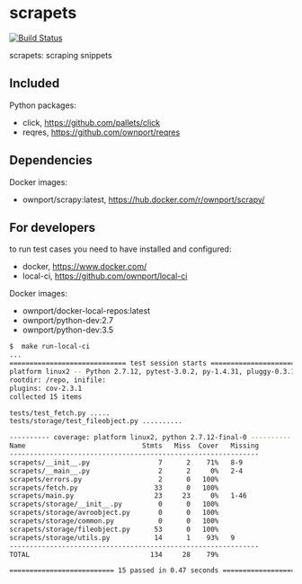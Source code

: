 # scrapets

[![Build Status](https://travis-ci.org/ownport/scrapets.svg?branch=master)](https://travis-ci.org/ownport/scrapets)

scrapets: scraping snippets

## Included

Python packages:
- click, https://github.com/pallets/click
- reqres, https://github.com/ownport/reqres

## Dependencies

Docker images:
- ownport/scrapy:latest, https://hub.docker.com/r/ownport/scrapy/


## For developers

to run test cases you need to have installed and configured:
- docker, https://www.docker.com/
- local-ci, https://github.com/ownport/local-ci

Docker images:
- ownport/docker-local-repos:latest
- ownport/python-dev:2.7
- ownport/python-dev:3.5

```sh
$  make run-local-ci
...
============================= test session starts ==============================
platform linux2 -- Python 2.7.12, pytest-3.0.2, py-1.4.31, pluggy-0.3.1
rootdir: /repo, inifile:
plugins: cov-2.3.1
collected 15 items

tests/test_fetch.py .....
tests/storage/test_fileobject.py ..........

---------- coverage: platform linux2, python 2.7.12-final-0 ----------
Name                             Stmts   Miss  Cover   Missing
--------------------------------------------------------------
scrapets/__init__.py                 7      2    71%   8-9
scrapets/__main__.py                 2      2     0%   2-4
scrapets/errors.py                   2      0   100%
scrapets/fetch.py                   33      0   100%
scrapets/main.py                    23     23     0%   1-46
scrapets/storage/__init__.py         0      0   100%
scrapets/storage/avroobject.py       0      0   100%
scrapets/storage/common.py           0      0   100%
scrapets/storage/fileobject.py      53      0   100%
scrapets/storage/utils.py           14      1    93%   9
--------------------------------------------------------------
TOTAL                              134     28    79%

========================== 15 passed in 0.47 seconds ===========================
```
